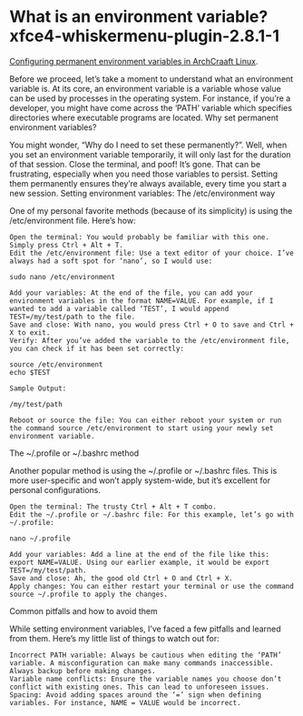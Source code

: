 # What is an environment variable? xfce4-whiskermenu-plugin-2.8.1-1

[Configuring permanent environment variables in ArchCraaft Linux](https://tinyurl.com/yko4k52m).

Before we proceed, let’s take a moment to understand what an environment variable is. At its core, an environment variable is a variable whose value can be used by processes in the operating system. For instance, if you’re a developer, you might have come across the ‘PATH’ variable which specifies directories where executable programs are located.
Why set permanent environment variables?

You might wonder, “Why do I need to set these permanently?”. Well, when you set an environment variable temporarily, it will only last for the duration of that session. Close the terminal, and poof! It’s gone. That can be frustrating, especially when you need those variables to persist. Setting them permanently ensures they’re always available, every time you start a new session.
Setting environment variables: The /etc/environment way

One of my personal favorite methods (because of its simplicity) is using the /etc/environment file. Here’s how:

    Open the terminal: You would probably be familiar with this one. Simply press Ctrl + Alt + T.
    Edit the /etc/environment file: Use a text editor of your choice. I’ve always had a soft spot for ‘nano’, so I would use:

    sudo nano /etc/environment

    Add your variables: At the end of the file, you can add your environment variables in the format NAME=VALUE. For example, if I wanted to add a variable called ‘TEST’, I would append TEST=/my/test/path to the file.
    Save and close: With nano, you would press Ctrl + O to save and Ctrl + X to exit.
    Verify: After you’ve added the variable to the /etc/environment file, you can check if it has been set correctly:

    source /etc/environment
    echo $TEST

    Sample Output:

    /my/test/path

    Reboot or source the file: You can either reboot your system or run the command source /etc/environment to start using your newly set environment variable.

The ~/.profile or ~/.bashrc method

Another popular method is using the ~/.profile or ~/.bashrc files. This is more user-specific and won’t apply system-wide, but it’s excellent for personal configurations.

    Open the terminal: The trusty Ctrl + Alt + T combo.
    Edit the ~/.profile or ~/.bashrc file: For this example, let’s go with ~/.profile:

    nano ~/.profile

    Add your variables: Add a line at the end of the file like this: export NAME=VALUE. Using our earlier example, it would be export TEST=/my/test/path.
    Save and close: Ah, the good old Ctrl + O and Ctrl + X.
    Apply changes: You can either restart your terminal or use the command source ~/.profile to apply the changes.

Common pitfalls and how to avoid them

While setting environment variables, I’ve faced a few pitfalls and learned from them. Here’s my little list of things to watch out for:

    Incorrect PATH variable: Always be cautious when editing the ‘PATH’ variable. A misconfiguration can make many commands inaccessible. Always backup before making changes.
    Variable name conflicts: Ensure the variable names you choose don’t conflict with existing ones. This can lead to unforeseen issues.
    Spacing: Avoid adding spaces around the ‘=’ sign when defining variables. For instance, NAME = VALUE would be incorrect.
